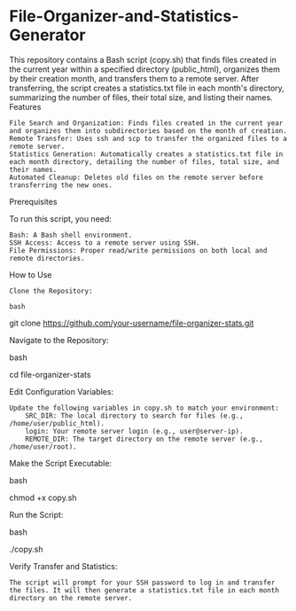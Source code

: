 # File-Organizer-and-Statistics-Generator

This repository contains a Bash script (copy.sh) that finds files created in the current year within a specified directory (public_html), organizes them by their creation month, and transfers them to a remote server. After transferring, the script creates a statistics.txt file in each month's directory, summarizing the number of files, their total size, and listing their names.
Features

    File Search and Organization: Finds files created in the current year and organizes them into subdirectories based on the month of creation.
    Remote Transfer: Uses ssh and scp to transfer the organized files to a remote server.
    Statistics Generation: Automatically creates a statistics.txt file in each month directory, detailing the number of files, total size, and their names.
    Automated Cleanup: Deletes old files on the remote server before transferring the new ones.

Prerequisites

To run this script, you need:

    Bash: A Bash shell environment.
    SSH Access: Access to a remote server using SSH.
    File Permissions: Proper read/write permissions on both local and remote directories.

How to Use

    Clone the Repository:

    bash

git clone https://github.com/your-username/file-organizer-stats.git

Navigate to the Repository:

bash

cd file-organizer-stats

Edit Configuration Variables:

    Update the following variables in copy.sh to match your environment:
        SRC_DIR: The local directory to search for files (e.g., /home/user/public_html).
        login: Your remote server login (e.g., user@server-ip).
        REMOTE_DIR: The target directory on the remote server (e.g., /home/user/root).

Make the Script Executable:

bash

chmod +x copy.sh

Run the Script:

bash

./copy.sh

Verify Transfer and Statistics:

    The script will prompt for your SSH password to log in and transfer the files. It will then generate a statistics.txt file in each month directory on the remote server.
